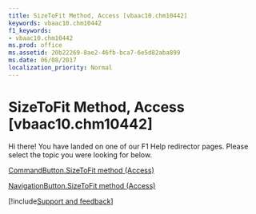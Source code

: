```yaml
---
title: SizeToFit Method, Access [vbaac10.chm10442]
keywords: vbaac10.chm10442
f1_keywords:
- vbaac10.chm10442
ms.prod: office
ms.assetid: 20b22269-8ae2-46fb-bca7-6e5d82aba899
ms.date: 06/08/2017
localization_priority: Normal
---
```



# SizeToFit Method, Access [vbaac10.chm10442]

Hi there! You have landed on one of our F1 Help redirector pages. Please select the topic you were looking for below.

[CommandButton.SizeToFit method (Access)](http://msdn.microsoft.com/library/a1e8f47f-30b4-c2f4-7d95-2be75f0a4aa5%28Office.15%29.aspx)

[NavigationButton.SizeToFit method (Access)](http://msdn.microsoft.com/library/b8ca4ed4-4092-3996-b26a-d3ec561906e9%28Office.15%29.aspx)

[!include[Support and feedback](~/includes/feedback-boilerplate.md)]